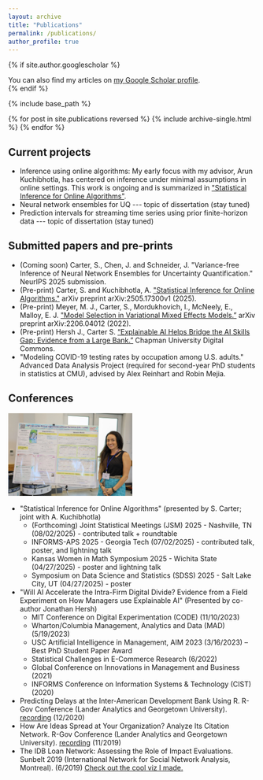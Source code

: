 ```yaml
---
layout: archive
title: "Publications"
permalink: /publications/
author_profile: true
---
```


<!-- Google tag (gtag.js) -->
<script async src="https://www.googletagmanager.com/gtag/js?id=G-DFNFSM90G3"></script>
<script>
  window.dataLayer = window.dataLayer || [];
  function gtag(){dataLayer.push(arguments);}
  gtag('js', new Date());

  gtag('config', 'G-DFNFSM90G3');
</script>


{% if site.author.googlescholar %}
  <div class="wordwrap">You can also find my articles on <a href="{{site.author.googlescholar}}">my Google Scholar profile</a>.</div>
{% endif %}

{% include base_path %}

{% for post in site.publications reversed %}
  {% include archive-single.html %}
{% endfor %}



## Current projects


* Inference using online algorithms: My early focus with my advisor, Arun Kuchibhotla, has centered on inference under minimal assumptions in online settings. This work is ongoing and is summarized in ["Statistical Inference for Online Algorithms"](https://arxiv.org/html/2505.17300v1).
* Neural network ensembles for UQ --- topic of dissertation (stay tuned)
* Prediction intervals for streaming time series using prior finite-horizon data --- topic of dissertation (stay tuned)



## Submitted papers and pre-prints

* (Coming soon) Carter, S., Chen, J. and Schneider, J. "Variance-free Inference of Neural Network Ensembles
 for Uncertainty Quantification." NeurIPS 2025 submission.
* (Pre-print) Carter, S. and Kuchibhotla, A. ["Statistical Inference for Online Algorithms."](https://arxiv.org/html/2505.17300v1) arXiv preprint arXiv:2505.17300v1 (2025).
* (Pre-print) Meyer, M. J., Carter, S., Mordukhovich, I., McNeely, E., Malloy, E. J. ["Model Selection in Variational Mixed Effects Models.”](https://arxiv.org/abs/2206.04012) arXiv preprint arXiv:2206.04012 (2022).
* (Pre-print) Hersh J., Carter S. [“Explainable AI Helps Bridge the AI Skills Gap: Evidence from a Large Bank.”](https://digitalcommons.chapman.edu/economics_articles/276/) Chapman University Digital Commons.
* "Modeling COVID-19 testing rates by occupation among U.S. adults." Advanced Data Analysis Project (required for second-year PhD students in statistics at CMU), advised by Alex Reinhart and Robin Mejia.


## Conferences

<img src="/images/INFORMS_APS_HulC_poster_Selina.jpg" alt="Poster at INFORMS-APS 2025" width="50%">

* "Statistical Inference for Online Algorithms" (presented by S. Carter; joint with A. Kuchibhotla)
  * (Forthcoming) Joint Statistical Meetings (JSM) 2025 - Nashville, TN (08/02/2025) - contributed talk + roundtable
  * INFORMS-APS 2025 - Georgia Tech (07/02/2025) - contributed talk, poster, and lightning talk
  * Kansas Women in Math Symposium 2025 - Wichita State (04/27/2025) - poster and lightning talk
  * Symposium on Data Science and Statistics (SDSS) 2025 - Salt Lake City, UT (04/27/2025) - poster
* "Will AI Accelerate the Intra-Firm Digital Divide? Evidence from a Field Experiment on How Managers use Explainable AI" (Presented by co-author Jonathan Hersh)
  * MIT Conference on Digital Experimentation (CODE) (11/10/2023)
  * Wharton/Columbia Management, Analytics and Data (MAD) (5/19/2023)
  * USC Artificial Intelligence in Management, AIM 2023 (3/16/2023) – Best PhD Student Paper Award
  * Statistical Challenges in E-Commerce Research (6/2022)
  * Global Conference on Innovations in Management and Business (2021)
  * INFORMS Conference on Information Systems & Technology (CIST) (2020)
* Predicting Delays at the Inter-American Development Bank Using R. R-Gov Conference (Lander Analytics and Georgetown University). [recording](https://www.youtube.com/watch?v=fWfSGI-pf0A) (12/2020)
* How Are Ideas Spread at Your Organization? Analyze Its Citation Network. R-Gov Conference (Lander Analytics and Georgetown University). [recording](https://www.youtube.com/watch?v=Y_ZGjE5rUwU) (11/2019)
* The IDB Loan Network: Assessing the Role of Impact Evaluations. Sunbelt 2019 (International Network for Social Network Analysis, Montreal). (6/2019) [Check out the cool viz I made.](https://www.youtube.com/watch?v=7Wxqc2A8ZMw)





